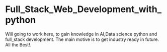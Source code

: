 # Full_Stack_Web_Development_with_python

Will going to work here, to gain knowledge in AI,Data science python and full_stack development.
The main motive is to get industry ready in future.
All the Best!.
